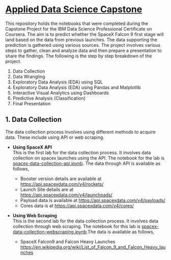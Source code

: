 # [Applied Data Science Capstone](https://github.com/aaysul/applied-data-science-capstone)

This repository holds the notebooks that were completed during the Capstone Project for the IBM Data Science Professional Certificate on Coursera. The aim is to predict whether the SpaceX Falcon 9 first stage will land based on the data from previous launches. The data supporting the prediction is gathered using various sources. The project involves various steps to gather, clean and analyze data and then prepare a presentation to share the findings. The following is the step by step breakdown of the project.

  1. Data Collection
  2. Data Wrangling 
  3. Exploratory Data Analysis (EDA) using SQL
  4. Exploratory Data Analysis (EDA) using Pandas and Matplotlib
  5. Interactive Visual Analytics using Dashboards
  6. Predictive Analysis (Classification)
  7. Final Presentation
  
  ## 1. Data Collection  
   The data collection process involves using different methods to acquire data. These include using API or web scraping.
  * **Using SpaceX API** \
      This is the first lab for the data collection process. It involves data collection on spacex launches using the API. The notebook for the lab is [spacex-data-collection-api.ipynb](https://github.com/aaysul/applied-data-science-capstone/blob/main/spacex-data-collection-api.ipynb). The data through API is available as follows,
    - Booster version details are available at https://api.spacexdata.com/v4/rockets/
    - Launch Site details are at https://api.spacexdata.com/v4/launchpads/
    - Payload data is available at https://api.spacexdata.com/v4/payloads/
    - Cores data is at https://api.spacexdata.com/v4/cores/

 * **Using Web Scraping** \
This is the second lab for the data collection process. It involves data collection through web scraping. The notebook for this lab is [spacex-data-collection-webscraping.ipynb](https://github.com/aaysul/applied-data-science-capstone/blob/main/spacex-data-collection-webscraping.ipynb).The data is available as follows, 
    - SpaceX Falcon9 and Falcon Heavy Launches https://en.wikipedia.org/wiki/List_of_Falcon_9_and_Falcon_Heavy_launches
